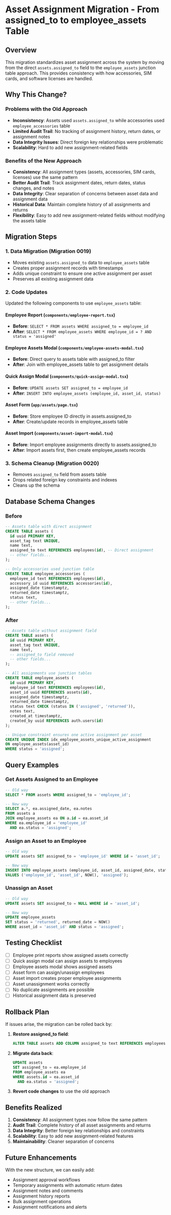 # Asset Assignment Migration - From assigned_to to employee_assets Table

## Overview

This migration standardizes asset assignment across the system by moving from the direct `assets.assigned_to` field to the `employee_assets` junction table approach. This provides consistency with how accessories, SIM cards, and software licenses are handled.

## Why This Change?

### Problems with the Old Approach
- **Inconsistency**: Assets used `assets.assigned_to` while accessories used `employee_accessories` table
- **Limited Audit Trail**: No tracking of assignment history, return dates, or assignment notes
- **Data Integrity Issues**: Direct foreign key relationships were problematic
- **Scalability**: Hard to add new assignment-related fields

### Benefits of the New Approach
- **Consistency**: All assignment types (assets, accessories, SIM cards, licenses) use the same pattern
- **Better Audit Trail**: Track assignment dates, return dates, status changes, and notes
- **Data Integrity**: Clear separation of concerns between asset data and assignment data
- **Historical Data**: Maintain complete history of all assignments and returns
- **Flexibility**: Easy to add new assignment-related fields without modifying the assets table

## Migration Steps

### 1. Data Migration (Migration 0019)
- Moves existing `assets.assigned_to` data to `employee_assets` table
- Creates proper assignment records with timestamps
- Adds unique constraint to ensure one active assignment per asset
- Preserves all existing assignment data

### 2. Code Updates
Updated the following components to use `employee_assets` table:

#### Employee Report (`components/employee-report.tsx`)
- **Before**: `SELECT * FROM assets WHERE assigned_to = employee_id`
- **After**: `SELECT * FROM employee_assets WHERE employee_id = ? AND status = 'assigned'`

#### Employee Assets Modal (`components/employee-assets-modal.tsx`)
- **Before**: Direct query to assets table with assigned_to filter
- **After**: Join with employee_assets table to get assignment details

#### Quick Assign Modal (`components/quick-assign-modal.tsx`)
- **Before**: `UPDATE assets SET assigned_to = employee_id`
- **After**: `INSERT INTO employee_assets (employee_id, asset_id, status)`

#### Asset Form (`app/assets/page.tsx`)
- **Before**: Store employee ID directly in assets.assigned_to
- **After**: Create/update records in employee_assets table

#### Asset Import (`components/asset-import-modal.tsx`)
- **Before**: Import employee assignments directly to assets.assigned_to
- **After**: Import assets first, then create employee_assets records

### 3. Schema Cleanup (Migration 0020)
- Removes `assigned_to` field from assets table
- Drops related foreign key constraints and indexes
- Cleans up the schema

## Database Schema Changes

### Before
```sql
-- Assets table with direct assignment
CREATE TABLE assets (
  id uuid PRIMARY KEY,
  asset_tag text UNIQUE,
  name text,
  assigned_to text REFERENCES employees(id), -- Direct assignment
  -- other fields...
);

-- Only accessories used junction table
CREATE TABLE employee_accessories (
  employee_id text REFERENCES employees(id),
  accessory_id uuid REFERENCES accessories(id),
  assigned_date timestamptz,
  returned_date timestamptz,
  status text,
  -- other fields...
);
```

### After
```sql
-- Assets table without assignment field
CREATE TABLE assets (
  id uuid PRIMARY KEY,
  asset_tag text UNIQUE,
  name text,
  -- assigned_to field removed
  -- other fields...
);

-- All assignments use junction tables
CREATE TABLE employee_assets (
  id uuid PRIMARY KEY,
  employee_id text REFERENCES employees(id),
  asset_id uuid REFERENCES assets(id),
  assigned_date timestamptz,
  returned_date timestamptz,
  status text CHECK (status IN ('assigned', 'returned')),
  notes text,
  created_at timestamptz,
  created_by uuid REFERENCES auth.users(id)
);

-- Unique constraint ensures one active assignment per asset
CREATE UNIQUE INDEX idx_employee_assets_unique_active_assignment 
ON employee_assets(asset_id) 
WHERE status = 'assigned';
```

## Query Examples

### Get Assets Assigned to an Employee
```sql
-- Old way
SELECT * FROM assets WHERE assigned_to = 'employee_id';

-- New way
SELECT a.*, ea.assigned_date, ea.notes
FROM assets a
JOIN employee_assets ea ON a.id = ea.asset_id
WHERE ea.employee_id = 'employee_id' 
  AND ea.status = 'assigned';
```

### Assign an Asset to an Employee
```sql
-- Old way
UPDATE assets SET assigned_to = 'employee_id' WHERE id = 'asset_id';

-- New way
INSERT INTO employee_assets (employee_id, asset_id, assigned_date, status)
VALUES ('employee_id', 'asset_id', NOW(), 'assigned');
```

### Unassign an Asset
```sql
-- Old way
UPDATE assets SET assigned_to = NULL WHERE id = 'asset_id';

-- New way
UPDATE employee_assets 
SET status = 'returned', returned_date = NOW()
WHERE asset_id = 'asset_id' AND status = 'assigned';
```

## Testing Checklist

- [ ] Employee print reports show assigned assets correctly
- [ ] Quick assign modal can assign assets to employees
- [ ] Employee assets modal shows assigned assets
- [ ] Asset form can assign/unassign employees
- [ ] Asset import creates proper employee assignments
- [ ] Asset unassignment works correctly
- [ ] No duplicate assignments are possible
- [ ] Historical assignment data is preserved

## Rollback Plan

If issues arise, the migration can be rolled back by:

1. **Restore assigned_to field**:
   ```sql
   ALTER TABLE assets ADD COLUMN assigned_to text REFERENCES employees(id);
   ```

2. **Migrate data back**:
   ```sql
   UPDATE assets 
   SET assigned_to = ea.employee_id
   FROM employee_assets ea
   WHERE assets.id = ea.asset_id 
     AND ea.status = 'assigned';
   ```

3. **Revert code changes** to use the old approach

## Benefits Realized

1. **Consistency**: All assignment types now follow the same pattern
2. **Audit Trail**: Complete history of all asset assignments and returns
3. **Data Integrity**: Better foreign key relationships and constraints
4. **Scalability**: Easy to add new assignment-related features
5. **Maintainability**: Cleaner separation of concerns

## Future Enhancements

With the new structure, we can easily add:
- Assignment approval workflows
- Temporary assignments with automatic return dates
- Assignment notes and comments
- Assignment history reports
- Bulk assignment operations
- Assignment notifications and alerts
